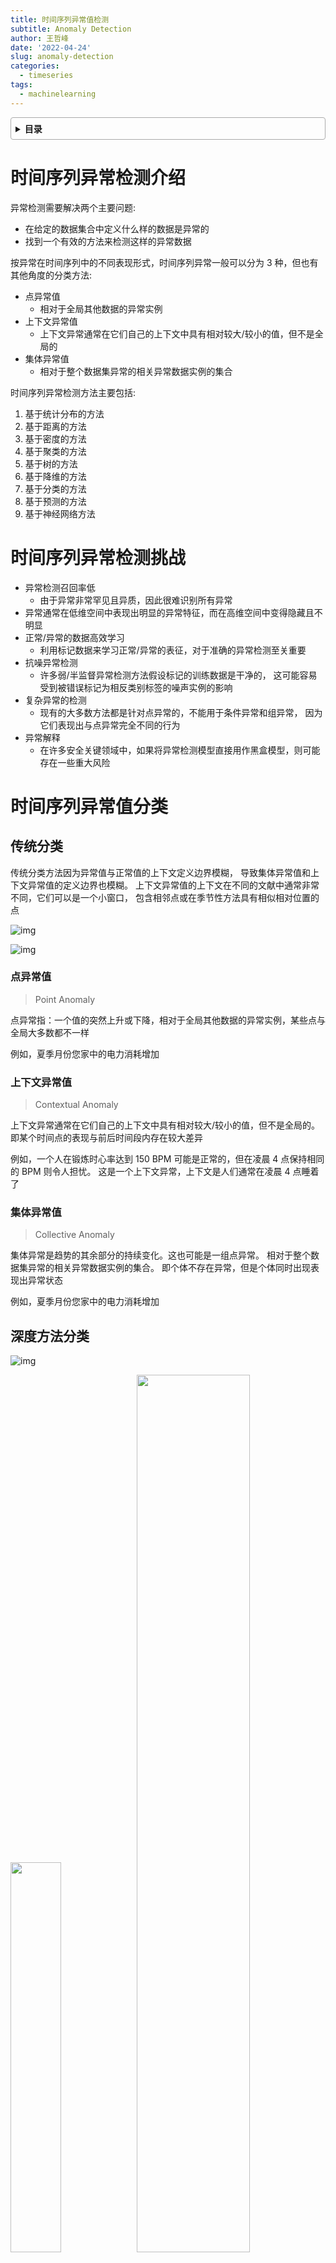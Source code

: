 ```yaml
---
title: 时间序列异常值检测
subtitle: Anomaly Detection
author: 王哲峰
date: '2022-04-24'
slug: anomaly-detection
categories:
  - timeseries
tags:
  - machinelearning
---
```


<style>
details {
    border: 1px solid #aaa;
    border-radius: 4px;
    padding: .5em .5em 0;
}
summary {
    font-weight: bold;
    margin: -.5em -.5em 0;
    padding: .5em;
}
details[open] {
    padding: .5em;
}
details[open] summary {
    border-bottom: 1px solid #aaa;
    margin-bottom: .5em;
}
img {
    pointer-events: none;
}
</style>

<details><summary>目录</summary><p>

- [时间序列异常检测介绍](#时间序列异常检测介绍)
- [时间序列异常检测挑战](#时间序列异常检测挑战)
- [时间序列异常值分类](#时间序列异常值分类)
  - [传统分类](#传统分类)
    - [点异常值](#点异常值)
    - [上下文异常值](#上下文异常值)
    - [集体异常值](#集体异常值)
  - [深度方法分类](#深度方法分类)
    - [点(Point)异常值](#点point异常值)
    - [模式(Pattern)异常值](#模式pattern异常值)
- [时间序列异常检测数据集](#时间序列异常检测数据集)
  - [SEQ](#seq)
  - [其他](#其他)
- [时间序列异常检测方法](#时间序列异常检测方法)
  - [基于统计分布的方法](#基于统计分布的方法)
    - [3-Sigma](#3-sigma)
    - [Z-Score](#z-score)
    - [Boxplot](#boxplot)
    - [Grubbs 检验](#grubbs-检验)
  - [基于方差分析的方法](#基于方差分析的方法)
    - [Elliptic Envelope](#elliptic-envelope)
    - [组内方差法](#组内方差法)
  - [基于距离的方法](#基于距离的方法)
    - [KNN](#knn)
  - [基于密度的方法](#基于密度的方法)
    - [LOF](#lof)
    - [COF](#cof)
    - [SOS](#sos)
  - [基于聚类的方法](#基于聚类的方法)
    - [K-Means 聚类](#k-means-聚类)
    - [DBSCAN](#dbscan)
    - [GMM](#gmm)
  - [基于树的方法](#基于树的方法)
    - [孤立森林](#孤立森林)
    - [RRCF](#rrcf)
  - [基于降维的方法](#基于降维的方法)
    - [PCA](#pca)
    - [AutoEncoder](#autoencoder)
  - [基于分类的方法](#基于分类的方法)
    - [One-Class SVM](#one-class-svm)
  - [基于预测的方法](#基于预测的方法)
    - [ARIMA](#arima)
  - [基于时序分解的方法](#基于时序分解的方法)
    - [STL](#stl)
    - [SH-ESD](#sh-esd)
  - [基于神经网络方法](#基于神经网络方法)
    - [特征提取](#特征提取)
    - [学习常态特征表征](#学习常态特征表征)
      - [通用常态特征表征学习](#通用常态特征表征学习)
      - [依赖异常度量的特征表征学习](#依赖异常度量的特征表征学习)
    - [端对端异常分数学习](#端对端异常分数学习)
- [结论和方向](#结论和方向)
- [参考](#参考)
</p></details><p></p>

# 时间序列异常检测介绍

异常检测需要解决两个主要问题: 

* 在给定的数据集合中定义什么样的数据是异常的
* 找到一个有效的方法来检测这样的异常数据

按异常在时间序列中的不同表现形式，时间序列异常一般可以分为 3 种，但也有其他角度的分类方法: 

* 点异常值
    - 相对于全局其他数据的异常实例
* 上下文异常值
    - 上下文异常通常在它们自己的上下文中具有相对较大/较小的值，但不是全局的
* 集体异常值
    - 相对于整个数据集异常的相关异常数据实例的集合

时间序列异常检测方法主要包括: 

1. 基于统计分布的方法
2. 基于距离的方法
3. 基于密度的方法
4. 基于聚类的方法
5. 基于树的方法
6. 基于降维的方法
7. 基于分类的方法
8. 基于预测的方法
9. 基于神经网络方法

# 时间序列异常检测挑战

* 异常检测召回率低
    - 由于异常非常罕见且异质，因此很难识别所有异常
* 异常通常在低维空间中表现出明显的异常特征，而在高维空间中变得隐藏且不明显
* 正常/异常的数据高效学习
    - 利用标记数据来学习正常/异常的表征，对于准确的异常检测至关重要
* 抗噪异常检测
    - 许多弱/半监督异常检测方法假设标记的训练数据是干净的，
      这可能容易受到被错误标记为相反类别标签的噪声实例的影响
* 复杂异常的检测
    - 现有的大多数方法都是针对点异常的，不能用于条件异常和组异常，
      因为它们表现出与点异常完全不同的行为
* 异常解释
    - 在许多安全关键领域中，如果将异常检测模型直接用作黑盒模型，则可能存在一些重大风险

# 时间序列异常值分类

## 传统分类

传统分类方法因为异常值与正常值的上下文定义边界模糊，
导致集体异常值和上下文异常值的定义边界也模糊。
上下文异常值的上下文在不同的文献中通常非常不同，它们可以是一个小窗口，
包含相邻点或在季节性方法具有相似相对位置的点

![img](images/tranditional_type.png)

![img](images/tranditional_type3.png)

### 点异常值

> Point Anomaly

点异常指：一个值的突然上升或下降，相对于全局其他数据的异常实例，某些点与全局大多数都不一样

例如，夏季月份您家中的电力消耗增加

### 上下文异常值

> Contextual Anomaly

上下文异常通常在它们自己的上下文中具有相对较大/较小的值，但不是全局的。
即某个时间点的表现与前后时间段内存在较大差异

例如，一个人在锻炼时心率达到 150 BPM 可能是正常的，但在凌晨 4 点保持相同的 BPM 则令人担忧。
这是一个上下文异常，上下文是人们通常在凌晨 4 点睡着了

### 集体异常值

> Collective Anomaly

集体异常是趋势的其余部分的持续变化。这也可能是一组点异常。
相对于整个数据集异常的相关异常数据实例的集合。
即个体不存在异常，但是个体同时出现表现出异常状态

例如，夏季月份您家中的电力消耗增加

## 深度方法分类

![img](images/deep_type.png)

<img src="images/deep_point_type.png" width="40%" /><img src="images/deep_pattern_type.png" width="60%" />

### 点(Point)异常值

* Global：全局异常
* Contextual：上下文异常

### 模式(Pattern)异常值

* Shapelet：形状异常
* Seasonal：季节性/周期性异常
* Trend：趋势异常

关于三类 Pattern 异常，可以基于 shapelet 函数来定义:

`$$X_{i,j} = \rho(2 \pi T_{i,j}, \omega) + \tau(T_{i,j})$$`

其中:

* `$X_{i,j}$` 是由多个不同频率的波的值相加得到的
* `$\rho(2 \pi T,\omega) = \sum_{n}[A \sin(2 \pi \omega_{n} T) + B \cos(2 \pi \omega_{n} T)]$`
* `$\tau(\cdot)$` 为趋势项，例如：线性函数 `$\tau(T) = T$`

如果 `$s$` 为相似相度量函数，那么以上三种异常类型可以分别定义为：

* Shapelet outliers(异常的局部子序列)
    - `$s(\rho(\cdot), \hat{\rho}(\cdot)) > \delta$`，其中，`$\delta$` 为异常判定的阈值
* Seasonal outliers(异常周期性的局部子序列)
    - `$s(\omega, \hat{\omega}) > \delta$`，其中，`$\delta$` 为异常判定的阈值
* Trend outliers(异常趋势的局部子序列)
    - `$s(\tau(\cdot), \hat{\tau}(\cdot)) > \delta$`，其中，`$\delta$` 为异常判定的阈值

# 时间序列异常检测数据集

## SEQ

基于 shapelet 函数，可以获取 35 个合成数据集(可称 NeurlIPS-TS synthestic datasets or SEQ),
其中 20 个单变量，15 个多变量数据集。该数据集覆盖各类异常数据

## 其他

![img](images/data.png)

# 时间序列异常检测方法

![img](images/models.png)

![img](images/models_standard.png)

## 基于统计分布的方法

基于统计的方法最直观，适用于几乎所有类型的时间序列。在这种方法中，异常值的上限和下限是根据特定的统计量创建的，
例如：均值、标准差、Z 统计量、T 统计量、分布的百分位数

### 3-Sigma

基于正态分布，3-Sigma 准则认为值在 `$(\mu - 3\sigma, \mu + 3\sigma)$` 区间的概率为 99.74%，
当数据分布超过这个区间时即认为是异常数据，为提升准确率可采用同环比策略

![img](images/3sigma.png)

取整个序列的均值和标准差是不可取的，因为在这种情况下，边界将是静态的。
边界应该在滚动窗口的基础上创建，就像考虑一组连续的观察来创建边界，
然后转移到另一个窗口。该方法是一种高效、简单的离群点检测方法

### Z-Score

Z-Score 方法假定数据是高斯分布，异常值是分布尾部的数据点，因此远离数据的平均值。
距离的远近取决于使用公式归一化数据集 `$z_{i}$` 的设定阈值 `$z_{threshold}$`

`$$z_{i} = \frac{x_{i} - \mu}{\sigma}$$`

异常值也进行了标准化处理，如果绝对值大于 `$z_{threshold}$` 则认为该观测值为异常值：

`$$|z_{i}| > z_{threshold}$$`

这里 `$z_{threshold}$` 一般设置为 2.5、3.0、3.5。当 `$z_{threshold} = 3$` 作为阈值去提出异常点时，
便相当于 3-Sigma

### Boxplot

箱线图是基于四分位距(IQR)检测异常点的

![img](images/boxplot.png)

### Grubbs 检验

Grubbs 检验常被用来检验服从正态分布的单变量数据集(univariate dataset) 中的单个异常值。
若有异常值，则其必为数据集中的最大值或最小值

Grubbs 检验的原假设与备择假设如下：

* H0：数据集中没有异常值
* H1：数据集中有一个异常值

Grubbs 检验需要总体是正态分布。算法流程如下：

1. 序列样本从小到大排序
2. 求序列样本的均值 mean 和标准差 std
3. 计算 min 和 max 与 mean 的差距，更大的那个为可疑值
4. 求可疑值的 Z-score(standard score)，如果大于 Grubbs 临界值，那么就是异常值
5. 排除序列中的异常值，对剩余序列循环做 1-4 步骤

Grubbs 临界值可以查表得到，它由两个值决定：

* 检出水平 `$\alpha$`(越严格越小)
* 样本数量 `$n$`

Grubbs 检验方法的局限：

* 只能检测单维度数据
* 无法精确的输出正常区间
* 它的判断机制是“逐一剔除”，所以每个异常值都要单独计算整个步骤，数据量大吃不消
* 需假定数据服从正态分布或近正态分布

## 基于方差分析的方法

### Elliptic Envelope

> Elliptic Envelope，椭圆包格

Elliptic Envelope 算法的思路是，假设常规数据隐含这一个已知的概率分布。基于这个假设，我们尝试确定数据的形状（边界），
也可以将远离边界的样本点定义为异常点。sklearn 提供了一个 `sklearn.covariance.EllipticEnvelope` 类，
它可以根据数据做一个鲁棒的协方差估计，然后学习到一个包围中心样本点并忽视离群点的椭圆

### 组内方差法


## 基于距离的方法

### KNN

KNN 依次计算每个样本与它最近的 `$K$` 个样本的平均距离，
再利用计算的距离与阈值进行比较，如果大于阈值，则认为是异常值

* 优点是不需要假设数据的分布
* 缺点是仅可以找出全局异常点，无法找到局部异常点

## 基于密度的方法

### LOF

> Local Outlier Factor，LOF

LOF 是基于密度的经典算法，通过给每个数据点都分配一个依赖于邻域密度的离群因子 LOF，
进而判断该数据点是否为离群点。它的好处在于可以量化每个数据点的异常程度(outlierness)

![img](images/LOF.png)

**数据点 P 的局部相对密度(局部异常因子，LOF)：** 

`$$LOF_{k}(P) = \frac{\sum_{N_{k}(P) \in O}\frac{lrd_{k}(O)}{lrd_{k}(P)}}{|N_{k}(P)|} \\
              = \frac{\frac{\sum_{N_{k}(P) \in O}lrd_{k}(O)}{|N_{k}(P)|}}{lrd_{k}(P)}$$`

**数据点 P 在 `$k$` 邻域内点的平均局部可达密度：**

`$$\frac{\sum_{N_{k}(P) \in O}lrd_{k}(O)}{|N_{k}(P)|}$$`

**数据点 P 的局部可达密度(数据点 P 最近邻的平均可达距离的倒数。距离越大，密度越小)：**

`$$lrd_{k}(P) = \frac{1}{\frac{\sum_{N_{k}(P) \in O} reach\_dist_{k}(O, P)}{|N_{k}(P)|}}$$`

**点 P 到点 O 的第 `$k$` 可达距离：**

`$$reach\_dist_{k}(O, P) = max\{d_{k}(O), d(O, P)\}$$`

其中:

* `$d_{k}(O)$`: 点 O 的 `$k$` 近邻距离，即第 `$k$` 个最近的点跟点 O 之间的距离
* `$d(O, P)$`: 点 P 到点 O 的距离

整体来说，LOF 算法流程如下：

* 对于每个数据点，计算它与其他所有点的距离，并按从近到远排序
* 对于每个数据点，找到它的 K-Nearest-Neighbor，计算 LOF 得分

### COF

> Connectivity-Based Outlier Factor，COF

COF 是 LOF 的变种，相比于 LOF，COF 可以处理低密度下的异常值，
COF 的局部密度是基于平均链式距离计算得到。
在一开始的时候一样会先计算出每个点的 k-nearest neighbor。
而接下来会计算每个点的 Set Based Nearest Path，如下图

![img](images/COF.png)

假使 `$k=5$`，所以 F 的 neighbor 为 B、C、D、E、G。而对于 F 离他最近的点为 E，
所以 SBN Path 的第一个元素是 F、第二个是 E。离 E 最近的点为 D 所以第三个元素为 D，
接下来离 D 最近的点为 C 和 G，所以第四和五个元素为 C 和 G，最后离 C 最近的点为 B，
第六个元素为 B。所以整个流程下来，F 的 SBN Path 为 `$\{F, E, D, C, G, C, B\}$`。
而对于 SBN Path 所对应的距离 `$e=\{e_1, e_2, e_3,\ldots,e_k\}$`，依照上面的例子 `$e=\{3,2,1,1,1\}$`

所以可以说假使想计算 p 点的 SBN Path，
只要直接计算 p 点和其 neighbor 所有点所构成的 graph 的 minimum spanning tree，
之后再以 p 点为起点执行 shortest path 算法，就可以得到 SBN Path。
有了 SBN Path 后，接下来就会计算 p 点的链式距离

`$$ac\_distance(p) = \sum_{i=1}^{k}\frac{2(k+1-i)}{k(k+1)}dist(e_{i})$$`

有了 `$ac\_distance$` 后，就可以计算 COF：

`$$COF(p) = \frac{ac\_distance(p)}{\frac{1}{k} \sum_{o \in N_{k}(p)} ac\_distance(o)}$$`

### SOS

> Stochastic Outlier Selection，SOS

SOS 的思想是：当一个点和其它所有点的关联度(affinity)都很小的时候，它就是一个异常点。
将特征矩阵(feature martrix)或者相异度矩阵(dissimilarity matrix)输入给 SOS 算法，
会返回一个异常概率值向量(每个点对应一个)

![img](images/SOS.png)

SOS 算法的流程：

1. 计算相异度矩阵 `$D$`
    - 相异度矩阵(dissimilarity matrix)是各样本两两之间的度量距离，比如欧式距离或汉明距离等
2. 计算关联度矩阵 `$A$`
    - 关联度矩阵(affinity matrix)反映的是度量距离方差，如图：点 `$x_{5}$` 的密度最大，方差最小； 
      `$x_{6}$` 的密度最小，方差最大

![img](images/affinity_matrix.png)

3. 计算关联概率矩阵 `$B$`
    - 关联概率矩阵(binding probability matrix)就是把关联矩阵(affinity matrix)按行归一化得到的

![img](images/binding_prob_matrix.png)

4. 算出异常概率向量
    - 得到了关联概率矩阵，每个点的异常概率值就用如下的公式计算，
      当一个点和其它所有点的关联度(affinity)都很小的时候，它就是一个异常点

    `$$p(x_{i} \in C_{0}) = \prod_{j \neq i}(1 - b_{ji})$$`

## 基于聚类的方法

### K-Means 聚类

K-Means 聚类是一种无监督机器学习算法，经常用于检测时间序列数据中的异常值。
该算法查看数据集中的数据点，并将相似的数据点分组为 K 个聚类。
通过测量数据点到其最近质心的距离来区分异常。
如果距离大于某个阈值，则将该数据点标记为异常。
K-Means 算法使用欧几里得距离进行比

### DBSCAN

DBSCAN 算法(Density-Based Spatial Clustering of Applications with Noise)的输入和输出如下，
对于无法形成聚类簇的孤立点，即为异常点(噪声点)

DBSCAN 输入：

* 数据集，邻域半径 Eps，邻域中数据对象数目阈值 MinPts

DBSCAN 输出：

* 密度联通簇

DBSCAN 中的三种点的类别:

![img](images/dbscan_point.png)

DBSCAN 中的四种点的关系:

![img](images/dbscan_relation.png)

DBSCAN 的算法实现步骤:

![img](images/dbscan_algorithms.png)

DBSCAN 算法具体处理流程如下:

1. 从数据集中任意选取一个数据对象点 p
2. 如果对于参数 Eps 和 MinPts，所选取的数据对象点 p 为核心点，则找出所有从 p 密度可达的数据对象点，形成一个簇
3. 如果选取的数据对象点 p 是边缘点，选取另一个数据对象点
4. 重复以上 2、3 步，直到所有点被处理

### GMM

## 基于树的方法

### 孤立森林

> Isolation Forest，孤立森林

孤立森林(Isolation Forest，iForest)中的 “孤立” (isolation) 指的是 “把异常点从所有样本中孤立出来”，
论文中的原文是 “separating an instance from the rest of the instances”。

孤立森林是一种基于决策树的异常检测机器学习算法。它通过使用决策树的分区隔离给定特征集上的数据点来工作。
换句话说，它从数据集中取出一个样本，并在该样本上构建树，直到每个点都被隔离。
为了隔离数据点，随机选择 m 个特征，通过在所选特征的最大值和最小值之间随机选择一个值来分割数据点。
观察值的划分递归地重复，直到所有的观察值被孤立。
特征的随机分区将为异常数据点在树中创建更短的路径，从而将它们与其余数据区分开来

用一个随机超平面对一个数据空间进行切割，切一次可以生成两个子空间。
接下来，再继续随机选取超平面，来切割第一步得到的两个子空间，以此循环下去，
直到每子空间里面只包含一个数据点为止。可以发现，那些密度很高的簇要被切很多次才会停止切割，
即每个点都单独存在于一个子空间内，但那些分布稀疏的点，大都很早就停到一个子空间内了。
所以，整个孤立森林的算法思想：异常样本更容易快速落入叶子结点或者说，异常样本在决策树上，距离根节点更近

![img](images/iForest.png)

获得 `$t$` 个孤立树后，单棵树的训练就结束了。接下来就可以用生成的孤立树来评估测试数据了，
即计算异常分数 `$s$`。对于每个样本 `$x$`，需要对其综合计算每棵树的结果，
通过下面的公式计算异常得分： 

`$$s(x, n) = 2^{-\frac{E(h(x))}{c(n)}}$$`

其中:

* `$h(x)$`：样本在 iTree 上的 PathLength
* `$E(h(x))$`：样本在 `$t$` 棵 iTree 的 PathLength 的均值
* `$c(n)$` `$n$` 个样本构建一个二叉搜索数 BST 中的未成功搜索平均路径长度(均值 `$h(x)$` 对外部节点终端的估计等同于 BST 的未成功搜索)，
  `$E(h(x))/c(n)$` 是对样本 `$x$` 的路径长度 `$h(x)$` 进行标准化处理。
  `$H(n-1)$` 是调和数，可使用 `$\ln(n-1) + 0.5772156649$`(欧拉常数)估算

  `$$c(n) = 2H(n-1) - \frac{2(n-1)}{n} = 2[ln(n-1) + 0.5772156649] - \frac{2(n-1)}{n}$$`

异常分数 `$s$` 指数部分值域为 `$(-\infty, 0)$`，因此 `$s$` 值域为 `$(0, 1)$`。
当 PathLength 越小，`$s$` 越接近 1，此时样本为异常值的概率越大

### RRCF

## 基于降维的方法

### PCA

PCA 在异常检测方面的做法，大体有两种思路：

* 将数据映射到低维特征空间，然后在特征空间不同维度上查看每个数据点跟其它数据的偏差
* 将数据映射到低维特征空间，然后由低维特征空间重新映射回原空间，
  尝试用低维特征重构原始数据，看重构误差的大小

PCA 在做特征值分解，会得到：

* 特征向量：反应了原始数据方差变化程度的不同方向
* 特征值：数据在对应方向上的方差大小

所以，最大特征值对应的特征向量为数据方差最大的方向，最小特征值对应的特征向量为数据方差最小的方向。
原始数据在不同方向上的方差变化反应了其内在特点。如果单个数据样本跟整体数据样本表现出的特点不太一致，
比如在某些方向上跟其它数据样本偏离较大，可能就表示该数据样本是一个异常点

在前面提到第一种做法中，样本 `$x_i$` 的异常分数为该样本在所有方向上的偏离程度： 

`$$Score(x_{i}) = \sum_{j=1}^{n}d_{ij} = \sum_{j=1}^{n}\frac{(x_{i}^{T}) \cdot e_{j}}{}$$`

其中，为样本在重构空间里离特征向量的距离。若存在样本点偏离各主成分越远，会越大，意味偏移程度大，异常分数高。
是特征值，用于归一化，使不同方向上的偏离程度具有可比性

在计算异常分数时，关于特征向量（即度量异常用的标杆）选择又有两种方式：

* 考虑在前 k 个特征向量方向上的偏差：前 k 个特征向量往往直接对应原始数据里的某几个特征，
  在前几个特征向量方向上偏差比较大的数据样本，往往就是在原始数据中那几个特征上的极值点
* 考虑后 r 个特征向量方向上的偏差：后 r 个特征向量通常表示某几个原始特征的线性组合，
  线性组合之后的方差比较小反应了这几个特征之间的某种关系。在后几个特征方向上偏差比较大的数据样本，
  表示它在原始数据里对应的那几个特征上出现了与预计不太一致的情况得分大于阈值 C 则判断为异常

第二种做法，PCA 提取了数据的主要特征，如果一个数据样本不容易被重构出来，
表示这个数据样本的特征跟整体数据样本的特征不一致，那么它显然就是一个异常的样本： 

其中，是基于 k 维特征向量重构的样本

基于低维特征进行数据样本的重构时，舍弃了较小的特征值对应的特征向量方向上的信息。
换一句话说，重构误差其实主要来自较小的特征值对应的特征向量方向上的信息。
基于这个直观的理解，PCA 在异常检测上的两种不同思路都会特别关注较小的特征值对应的特征向量。
所以，我们说 PCA 在做异常检测时候的两种思路本质上是相似的，
当然第一种方法还可以关注较大特征值对应的特征向量

### AutoEncoder

PCA 是线性降维，AutoEncoder 是非线性降维。根据正常数据训练出来的 AutoEncoder，
能够将正常样本重建还原，但是却无法将异于正常分布的数据点较好地还原，导致还原误差较大。
因此如果一个新样本被编码，解码之后，它的误差超出正常数据编码和解码后的误差范围，
则视作为异常数据。需要注意的是，AutoEncoder 训练使用的数据是正常数据（即无异常值），
这样才能得到重构后误差分布范围是多少以内是合理正常的。所以 AutoEncoder 在这里做异常检测时，
算是一种有监督学习的方法

## 基于分类的方法

### One-Class SVM

One-Class SVM 算法的思路非常简单，就是寻找一个超平面将样本中的正例圈出来，
预测就是用这个超平面做决策，在圈内的样本就认为是正样本，在圈外的样本是负样本，
用在异常检测中，负样本可看做异常样本。它属于无监督学习，所以不需要标签

One-Class SVM 又一种推导方式是 SVDD(Support Vector Domain Description，支持向量域描述)，
对于 SVDD 来说，我们期望所有不是异常的样本都是正类别，同时它采用一个超球体，
而不是一个超平面来做划分，该算法在特征空间中获得数据周围的球形边界，
期望最小化这个超球体的体积，从而最小化异常点数据的影响

假设产生的超球体参数为中心 `$o$` 和对应的超球体半径 `$r>0$`，超球体体积 `$V(r)$` 被最小化，
中心 `$o$` 是支持行了的线性组合；跟传统 SVM 方法相似，可以要求所有训练数据点 `$x_{i}$` 到中心的距离严格小于 `$r$`。
但是同时构造一个惩罚系数为 C 的松弛变量 `$\zeta_{i}$`，优化问题入下所示：

`$$\underbrace{min}_{r,\rho} V(r) + C\sum_{i=1}^{m}\zeta_{i}$$`

`$$||x_{i} - o||_{2} \leq r + \xi_{i}, i = 1,2,\ldots,m$$`
`$$\xi_{i} \geq 0, i = 1,2,\ldots,m$$`

C 是调节松弛变量的影响大小，说的通俗一点就是，给那些需要松弛的数据点多少松弛空间，
如果 C 比较小，会给离群点较大的弹性，使得它们可以不被包含进超球体

## 基于预测的方法

对于单条时序数据，根据其预测出来的时序曲线和真实的数据相比，求出每个点的残差，
并对残差序列建模，利用 KSigma 或者分位数等方法便可以进行异常检测。具体的流程如下

![img](images/predict_method.png)

### ARIMA

可用于通过使用预测值与实际值之间的差异来查找异常

## 基于时序分解的方法

### STL

> Seasonal-Trend decomposition using Loess

去除(隔离)时间序列数据中的模式，所以留下的任何东西都是“不规则的”，因此是异常的

![img](images/stl.png)

### SH-ESD 

> Twitter Seasonal Hybrid ESD

SH-ESD 是建立在 ESD(Extreme Studentized Deviate)上的。该方法是基于使用时间序列分解和统计检验

## 基于神经网络方法

![img](images/models_deeplearning.png)

深度相关的代表性模型：

![img](images/deep_models.png)

1. 特征提取
    - deep learning 和 anomaly detection 是分开的，deep learning 只负责特征提取
2. 常态特征表征学习：deep learning 和 anomaly detection 是相互依赖的，一起学习正常样本的有效表征
    - 通用常态特征表征学习：这类方法最优化一个特征学习目标函数，该函数不是为异常检测而设计的，
      但学习到的高级特征能够用于异常检测，因为这些高级特征包含了数据的隐藏规律
    - 依赖异常度量的特征表征学习：该类方法直接将现有的异常评价指标嵌入表征学习的优化目标中
3. 端对端异常分数学习
    - deep learning 和 anomaly detection 是完全一体的，通过端到端的学习，直接输出异常分数

### 特征提取

旨在利用深度学习从高维和/或非线性可分离数据中提取低维特征表征，用于下游异常检测。
特征提取和异常评分完全不相交且彼此独立。因此，深度学习组件仅作为降维工作

优点：

* 很容易获得大量先进的预训练深度模型和现成的异常检测器做特征提取和异常检测
* 深度特征提取比传统线性方法更有效

缺点：

* 特征提取和异常评分是独立分开的，通常会导致次优的异常评分
* 预训练的深度模型通常仅限于特定类型的数据。(感觉更适用于图像，
  因为图像可以做分类预训练，个人对时序预训练了解的不是很多)

### 学习常态特征表征

#### 通用常态特征表征学习

这类方法最优化一个特征学习目标函数，该函数不是为异常检测而设计的，
但学习到的高级特征能够用于异常检测，因为这些高级特征包含了数据的隐藏规律。
例如：AutoEncoder、GAN、预测模型(LSTM)。

优点：

* AE：方法简单，可用不同AE变种
* GAN：产生正常样本的能力很强，而产生异常样本的能力就很弱，因此有利于进行异常检测
* 预测模型：存在大量序列预测模型，能学到时间和空间的依赖性

缺点：

* AE：学习到的特征表征可能会因为“训练数据中不常见的规律、异常值或噪声“而产生偏差
* GAN：训练可能存在多种问题，比如难以收敛，模式坍塌。因此，基于异常检测的 GANs 训练或难以进行
* 预测模型：序列预测的计算成本高

另外，以上方法都有两个共性问题：

* 都假设训练集是正常样本，但若训练集中混入噪声或异常值，会给模型表征学习能力带来偏差
* 没有将异常评价纳入到模型优化的目标当中，最后检测的结果可能是次优的

#### 依赖异常度量的特征表征学习

该类方法直接将现有的异常评价指标嵌入表征学习的优化目标中，
解决了通用常态特征表征学习中第二个共性问题。
例如 Deep one-class SVM，Deep one-class Support Vector Data Description(Deep one-class SVDD)等

优化：

* 基于距离的度量：比起传统方法，能处理高维空间数据，有丰富的理论支持
* 基于one-class分类的度量：表征学习和one-class模型能一起学习更好的特征表示，同时免于手动选择核函数
* 基于聚类的度量：对于复杂数据，可以让聚类方法在深度专门优化后的表征空间内检测异常点

缺点：

* 基于距离的度量：计算量大
* 基于one-class分类的度量：在正常类内分布复杂的数据集上，该模型可能会无效
* 基于聚类的度量：模型的表现严重依赖于聚类结果。也受污染数据的影响

以上缺点在于：没办法直接输出异常分数

### 端对端异常分数学习

通过端到端的学习，直接输出异常分数。个人对这部分的了解是一片空白，
只能初略转述下综述中的内容，有兴趣的朋友可以阅读原文跟进相关工作

优点：

* 排名模型：利用了排序理论
* 先验驱动模型：将不同的先验分布嵌入到模型中，并提供更多解释性
* Softmax似然模型：可以捕捉异常的特征交互信息
* 端到端的one-class分类模型：端到端式的对抗式优化，GAN有丰富的理论和实践支持

缺点：

* 排名模型：训练数据中必须要有异常样本
* 先验驱动模型：没法设计一个普遍有效的先验，若先验分布不能很好地拟合真实分布，模型的效果可能会变差
* Softmax 似然模型：特征交互的计算成本很大，而且模型依赖负样本的质量
* 端到端的 one-class 分类模型：GAN 具有不稳定性，且仅限于半监督异常检测场景

# 结论和方向

把异常度量目标加入到表征学习中：表征学习时，一个关键问题是它们的目标函数是通用的，
但没有专门针对异常检测进行优化。在前面有提到依赖于异常度量的特征学习，
它便是通过施加来自传统异常度量的约束，来帮助解决这个问题

* 探索少标记样本的利用
    - 探索利用这些小标记数据来学习更强大的检测模型和更深层次架构
* 大规模无监督/自监督表示学习
    - 首先在无监督/自监督模式下从大规模未标记数据中学习可迁移的预训练表示模型，然后在半监督模式下微调异常检测模型
* 复杂异常的深度检测
    - 对条件/组异常的深度模型的探索明显较少。另外多模态异常检测是一个很大程度上尚未探索的研究领域
* 可解释和可操作的深度异常检测
    - 具有提供异常解释的内在能力的深度模型很重要，能减轻对人类用户的任何潜在偏见/风险以及实现决策行动
* 新颖的应用和设置
    - 例如分布外(OOD)检测、curiosity learning 等

# 参考

* [[1]时序异常检测综述整理](https://mp.weixin.qq.com/s/KNeSAPx-6B-wo5jzCM17YQ)
* [[2]Revisiting Time Series Outlier Detection:Definitions and Benchmarks](https://openreview.net/pdf?id=r8IvOsnHchr)
* [[3]异常检测综述：Deep Learning for Anomaly Detection: A Review](https://zhuanlan.zhihu.com/p/419161328)
* [[4]异常检测方法总结](https://mp.weixin.qq.com/s/rD229uPGuMCAhAnVfrN6Sg)
* [[5]时序预测竞赛之异常检测算法综述](https://zhuanlan.zhihu.com/p/336944097)
* [[6]剔除异常值栅格计算器](https://blog.csdn.net/weixin_39974030/article/details/112569610)
* [[7]异常检测算法之(KNN)-K Nearest Neighbors](https://zhuanlan.zhihu.com/p/501691799)
* [[8]一文读懂异常检测 LOF 算法(Python代码)](https://zhuanlan.zhihu.com/p/448276009)
* [[9]Nowak-Brzezińska, A., & Horyń, C. (2020). Outliers in rules-the comparision of LOF, COF and KMEANS algorithms. *Procedia Computer Science*, *176*, 1420-1429.]()
* [[10]機器學習_學習筆記系列(98)：基於連接異常因子分析(Connectivity-Based Outlier Factor) - 劉智皓 (Chih-Hao Liu)]()
* [[11]异常检测之SOS算法](https://zhuanlan.zhihu.com/p/34438518)
* [[12]SOS GitHub](https://github.com/jeroenjanssens/scikit-sos)
* [[13]DBSCAN算法详解](https://zhuanlan.zhihu.com/p/515268801)
* [[14]异常检测算法--孤立森林（Isolation Forest）剖析](https://zhuanlan.zhihu.com/p/74508141)
* [[15]孤立森林(isolation Forest)-一个通过瞎几把乱分进行异常检测的算法](https://zhuanlan.zhihu.com/p/484495545)
* [[16]孤立森林阅读](https://blog.csdn.net/MarkAustralia/article/details/120181899)
* [[17]数据异常值检测算法](https://zhuanlan.zhihu.com/p/362358580)
* [[18]时间序列异常检测](https://mp.weixin.qq.com/s/9TimTB_ccPsme2MNPuy6uA)
* [[19]One Class SVM](http://t.zoukankan.com/wj-1314-p-10701708.html)
* [[20]单类 SVM: SVDD](https://zhuanlan.zhihu.com/p/65617987)
* [[21]AutoEncoder](https://zhuanlan.zhihu.com/p/260882741)
* [[22]利用 Autoencoder 进行无监督异常检测](https://zhuanlan.zhihu.com/p/46188296)
* [[23]自编码器 AutoEncoder 解决异常检测问题](https://zhuanlan.zhihu.com/p/260882741)
* [sklearn.covariance.EllipticEnvelope](https://scikit-learn.org/stable/modules/generated/sklearn.covariance.EllipticEnvelope.html)
